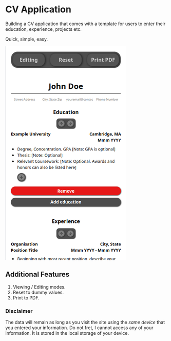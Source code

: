 # CV Application

Building a CV application that comes with a template for users to enter their education, experience, projects etc.

Quick, simple, easy.

![demo](src/assets/mvp.png)

## Additional Features

1. Viewing / Editing modes.
1. Reset to dummy values.
1. Print to PDF.

### Disclaimer

The data will remain as long as you visit the site using the _same device_ that you entered your information.
Do not fret, I cannot access any of your information. It is stored in the local storage of your device.
